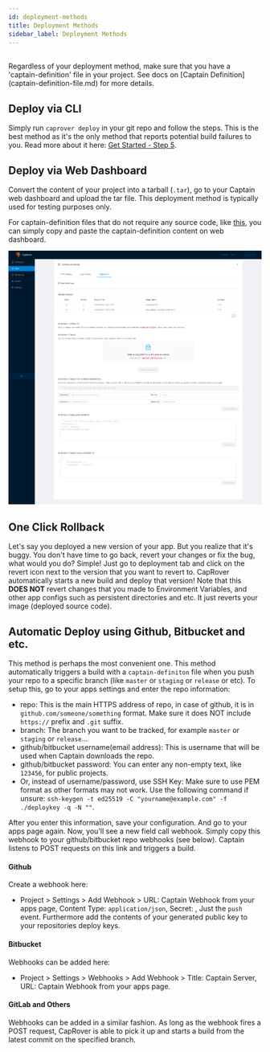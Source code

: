 ```yaml
---
id: deployment-methods
title: Deployment Methods
sidebar_label: Deployment Methods
---
```


<br/>
Regardless of your deployment method, make sure that you have a 'captain-definition' file in your project. See docs on [Captain Definition](captain-definition-file.md) for more details.

## Deploy via CLI
Simply run `caprover deploy` in your git repo and follow the steps. This is the best method as it's the only method that reports potential build failures to you. Read more about it here:
 [Get Started - Step 5](get-started.md#step-5-deploy-the-test-app).

## Deploy via Web Dashboard
Convert the content of your project into a tarball (`.tar`), go to your Captain web dashboard and upload the tar file. This deployment method is typically used for testing purposes only.

For captain-definition files that do not require any source code, like [this](/docs/captain-definition-file.html#use-image-name), you can simply copy and paste the captain-definition content on web dashboard.

![deployapp](/img/docs/app-deploy.png)

## One Click Rollback

Let's say you deployed a new version of your app. But you realize that it's buggy. You don't have time to go back, revert your changes or fix the bug, what would you do? Simple! Just go to deployment tab and click on the revert icon next to the version that you want to revert to. CapRover automatically starts a new build and deploy that version! Note that this **DOES NOT** revert changes that you made to Environment Variables, and other app configs such as persistent directories and etc. It just reverts your image (deployed source code).

## Automatic Deploy using Github, Bitbucket and etc.
This method is perhaps the most convenient one. This method automatically triggers a build with a `captain-definiton` file when you push your repo to a specific branch (like `master` or `staging` or `release` or etc). To setup this, go to your apps settings and enter the repo information:
- repo: This is the main HTTPS address of repo, in case of github, it is in `github.com/someone/something` format. Make sure it does NOT include `https://` prefix and `.git` suffix.
- branch: The branch you want to be tracked, for example `master` or `staging` or `release`...
- github/bitbucket username(email address): This is username that will be used when Captain downloads the repo.
- github/bitbucket password: You can enter any non-empty text, like `123456`, for public projects.
- Or, instead of username/password, use SSH Key: Make sure to use PEM format as other formats may not work. Use the following command if unsure: `ssh-keygen -t ed25519 -C "yourname@example.com" -f ./deploykey -q -N ""`.

After you enter this information, save your configuration. And go to your apps page again. Now, you'll see a new field call webhook. Simply copy this webhook to your github/bitbucket repo webhooks (see below). Captain listens to POST requests on this link and triggers a build.

#### Github
Create a webhook here:
- Project > Settings > Add Webhook > URL: Captain Webhook from your apps page, Content Type: `application/json`, 
Secret: <Leave empty>, Just the `push` event.
Furthermore add the contents of your generated public key to your repositories deploy keys. 

#### Bitbucket
Webhooks can be added here:
- Project > Settings > Webhooks > Add Webhook > Title: Captain Server, URL: Captain Webhook from your apps page.

#### GitLab and Others
Webhooks can be added in a similar fashion. As long as the webhook fires a POST request, CapRover is able to pick it up and starts a build from the latest commit on the specified branch.
